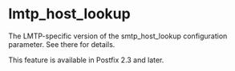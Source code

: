 # lmtp_host_lookup 

 The LMTP-specific version of the smtp_host_lookup configuration
parameter.  See there for details. 

 This feature is available in Postfix 2.3 and later. 


